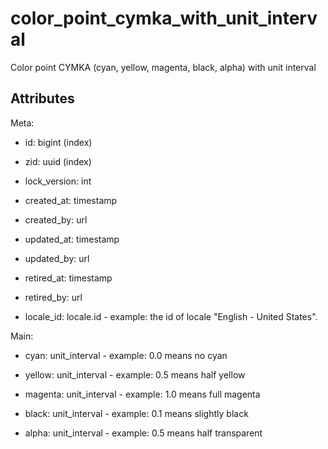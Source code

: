 # color_point_cymka_with_unit_interval

Color point CYMKA (cyan, yellow, magenta, black, alpha) with unit interval


## Attributes

Meta:

* id: bigint (index)

* zid: uuid (index)

* lock_version: int

* created_at: timestamp

* created_by: url

* updated_at: timestamp

* updated_by: url

* retired_at: timestamp

* retired_by: url

* locale_id: locale.id - example: the id of locale "English - United States".

Main:

* cyan: unit_interval - example: 0.0 means no cyan

* yellow: unit_interval - example: 0.5 means half yellow

* magenta: unit_interval - example: 1.0 means full magenta

* black: unit_interval - example: 0.1 means slightly black

* alpha: unit_interval - example: 0.5 means half transparent

